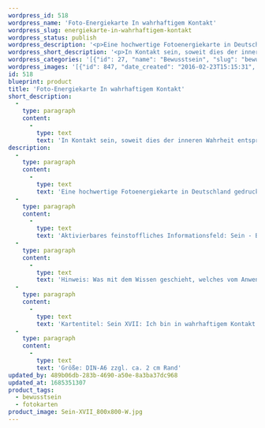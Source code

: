 ```yaml
---
wordpress_id: 518
wordpress_name: 'Foto-Energiekarte In wahrhaftigem Kontakt'
wordpress_slug: energiekarte-in-wahrhaftigem-kontakt
wordpress_status: publish
wordpress_description: '<p>Eine hochwertige Fotoenergiekarte in Deutschland gedruckt und in Handarbeit laminiert.  Sie ist in Postkartengröße (DIN-A6) gut zu transportieren und kann auch auf den Körper aufgelegt werden.</p><p>Aktivierbares feinstoffliches Informationsfeld: Sein - Beziehung - In Kontakt sein - Wahrheit - Klarheit - Fülle - Ehrlichkeit - Kommunikation: In Kontakt zu sein und hierbei klar und ehrlich mit sich und seinen Beziehungspartnern sein. Entsprechend basiert ein solcher Kontakt auf der eigenen, inneren Wahrheit einer Person. Bereitschaft, im Kontakt mit sich und anderen zu sein, soweit dies auf der eigenen Wahrheit basiert. Klarheit, Fülle und Ehrlichkeit auf energetischer Ebene in Kontakten. Seine Bedürfnisse in Bezug auf Beziehungen kennen und diesen entsprechend realisieren. Wissen, wann es Zeit ist, im Kontakt zu sein.</p><p>Hinweis: Was mit dem Wissen geschieht, welches vom Anwender dieser Energiekarte entwickelt wird, ist eine Angelegenheit, für die gegebenenfalls weitere Entscheidungen sowie eine gefestigte ethisch-moralische Grundhaltung erforderlich sein kann.  Vielleicht möchten SIe hierbei weitere Elveden®-Energiekarten hinzunehmen (z.B. "Liebe", "Heilheit" oder "Herzbewusstsein").</p><p>Kartentitel: Sein XVII: Ich bin in wahrhaftigem Kontakt. Reihe: Sein.</p><p>Größe: DIN-A6 zzgl. ca. 2 cm Rand<br />Andere Formate sind individuell für Sie innerhalb weniger Tage herstellbar. Bitte kontaktieren Sie uns hierfür unter <a href="mailto:info@elvedenverlag.de">info@elvedenverlag.de</a>.</p><p><a href="https://my.feenbaum.de/anwendung-energiebilder-foto-laminiert/">Anwendungshinweise</a></p>'
wordpress_short_description: '<p>In Kontakt sein, soweit dies der inneren Wahrheit entspricht<br /><em>Hinweis: Das Wasserzeichen „Elveden Verlag Energiebild“ wird nicht mit gedruckt</em></p>'
wordpress_categories: '[{"id": 27, "name": "Bewusstsein", "slug": "bewusstsein"}, {"id": 23, "name": "Fotokarten", "slug": "fotokarten"}]'
wordpress_images: '[{"id": 847, "date_created": "2016-02-23T15:15:31", "date_created_gmt": "2016-02-23T13:15:31", "date_modified": "2016-02-23T15:15:31", "date_modified_gmt": "2016-02-23T13:15:31", "src": "https://my.feenbaum.de/wp-content/uploads/2016/02/Sein-XVII_800x800-W.jpg", "name": "Sein-XVII_800x800-W", "alt": ""}]'
id: 518
blueprint: product
title: 'Foto-Energiekarte In wahrhaftigem Kontakt'
short_description:
  -
    type: paragraph
    content:
      -
        type: text
        text: 'In Kontakt sein, soweit dies der inneren Wahrheit entspricht'
description:
  -
    type: paragraph
    content:
      -
        type: text
        text: 'Eine hochwertige Fotoenergiekarte in Deutschland gedruckt und in Handarbeit laminiert.  Sie ist in Postkartengröße (DIN-A6) gut zu transportieren und kann auch auf den Körper aufgelegt werden.'
  -
    type: paragraph
    content:
      -
        type: text
        text: 'Aktivierbares feinstoffliches Informationsfeld: Sein - Beziehung - In Kontakt sein - Wahrheit - Klarheit - Fülle - Ehrlichkeit - Kommunikation: In Kontakt zu sein und hierbei klar und ehrlich mit sich und seinen Beziehungspartnern sein. Entsprechend basiert ein solcher Kontakt auf der eigenen, inneren Wahrheit einer Person. Bereitschaft, im Kontakt mit sich und anderen zu sein, soweit dies auf der eigenen Wahrheit basiert. Klarheit, Fülle und Ehrlichkeit auf energetischer Ebene in Kontakten. Seine Bedürfnisse in Bezug auf Beziehungen kennen und diesen entsprechend realisieren. Wissen, wann es Zeit ist, im Kontakt zu sein.'
  -
    type: paragraph
    content:
      -
        type: text
        text: 'Hinweis: Was mit dem Wissen geschieht, welches vom Anwender dieser Energiekarte entwickelt wird, ist eine Angelegenheit, für die gegebenenfalls weitere Entscheidungen sowie eine gefestigte ethisch-moralische Grundhaltung erforderlich sein kann.  Vielleicht möchten SIe hierbei weitere Elveden®-Energiekarten hinzunehmen (z.B. "Liebe", "Heilheit" oder "Herzbewusstsein").'
  -
    type: paragraph
    content:
      -
        type: text
        text: 'Kartentitel: Sein XVII: Ich bin in wahrhaftigem Kontakt. Reihe: Sein.'
  -
    type: paragraph
    content:
      -
        type: text
        text: 'Größe: DIN-A6 zzgl. ca. 2 cm Rand'
updated_by: 489b06db-283b-4690-a50e-8a3ba37dc968
updated_at: 1685351307
product_tags:
  - bewusstsein
  - fotokarten
product_image: Sein-XVII_800x800-W.jpg
---
```

